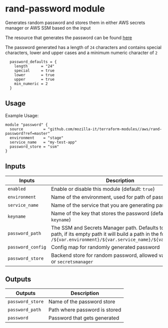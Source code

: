 # rand-password module
Generates random password and stores them in either AWS secrets manager or AWS SSM based on the input

The resource that generates the password can be found [here](https://registry.terraform.io/providers/hashicorp/random/latest/docs/resources/password)

The password generated has a length of `24` characters and contains special characters, lower and upper cases and a minimum numeric character of `2`

```hcl
  password_defaults = {
    length      = "24"
    special     = true
    lower       = true
    upper       = true
    min_numeric = 2
  }
```


## Usage
Example Usage:

```hcl
module "password" {
  source         = "github.com/mozilla-it/terraform-modules//aws/rand-password?ref=master"
  environment    = "stage"
  service_name   = "my-test-app"
  password_store = "ssm"
}
```

## Inputs
| Inputs             | Description                                                                                                                                                               |
| -------------------|---------------------------------------------------------------------------------------------------------------------------------------------------------------------------|
| `enabled`          | Enable or disable this module (default: `true`)                                                                                                                           |
| `environment`      | Name of the environment, used for path of password store                                                                                                                  |
| `service_name`     | Name of the service that you are generating password for                                                                                                                  |
| `keyname`          | Name of the key that stores the password (default: `keyname`)				                                                                                             |
| `password_path`    | The SSM and Secrets Manager path. Defaults to empty path, if its empty path it will build a path in the form of `/${var.environment}/${var.service_name}/${var.keyname}`  |
| `password_config`  | Config map for randomly generated password                                                                                                                                |
| `password_store`   | Backend store for random password, allowed value is `ssm` or `secretsmanager`                                                                                             |

## Outputs
| Outputs          | Description                    |
|------------------|--------------------------------|
| `password_store` | Name of the password store     |
| `password_path`  | Path where password is stored  |
| `password`       | Password that gets generated   |
